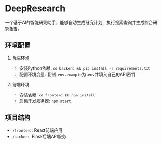 # DeepResearch

一个基于AI的智能研究助手，能够自动生成研究计划、执行搜索查询并生成综合研究报告。

## 环境配置

1. 后端环境
   - 安装Python依赖: `cd backend && pip install -r requirements.txt`
   - 配置环境变量: 复制`.env.example`为`.env`并填入自己的API密钥

2. 前端环境
   - 安装依赖: `cd frontend && npm install`
   - 启动开发服务器: `npm start`

## 项目结构

- `/frontend`: React前端应用
- `/backend`: Flask后端API服务

